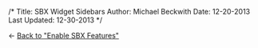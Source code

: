 /*
Title: SBX Widget Sidebars
Author: Michael Beckwith
Date: 12-20-2013
Last Updated: 12-30-2013
 */

&larr; [Back to "Enable SBX Features"](../enable_sbx_features/)
